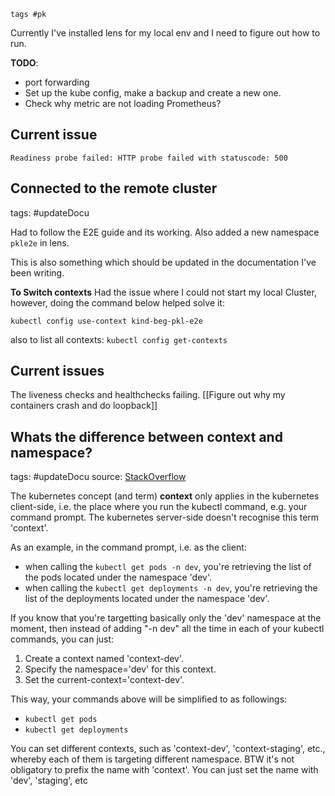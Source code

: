 	tags #pk 
Currently I've installed lens for my local env and I need to figure out how to run. 

**TODO**: 
- port forwarding
- Set up the kube config, make a backup and create a new one. 
- Check why metric are not loading Prometheus? 

## Current issue

`Readiness probe failed: HTTP probe failed with statuscode: 500`

## Connected to the remote cluster
tags: #updateDocu 

Had to follow the E2E guide and its working. Also added a new namespace `pkle2e` in lens. 

This is also something which should be updated in the documentation I've been writing. 

**To Switch contexts**
Had the issue where I could not start my local Cluster, however, doing the command below helped solve it: 

`kubectl config use-context kind-beg-pkl-e2e`

also to list all contexts: `kubectl config get-contexts`

## Current issues 

The liveness checks and healthchecks failing. 
[[Figure out why my containers crash and do loopback]]


## Whats the difference between context and namespace? 
tags: #updateDocu 
source: [StackOverflow](https://stackoverflow.com/questions/61171487/what-is-the-difference-between-namespaces-and-contexts-in-kubernetes)

The kubernetes concept (and term) **context** only applies in the kubernetes client-side, i.e. the place where you run the kubectl command, e.g. your command prompt. The kubernetes server-side doesn't recognise this term 'context'.

As an example, in the command prompt, i.e. as the client:

-   when calling the `kubectl get pods -n dev`, you're retrieving the list of the pods located under the namespace 'dev'.
-   when calling the `kubectl get deployments -n dev`, you're retrieving the list of the deployments located under the namespace 'dev'.

If you know that you're targetting basically only the 'dev' namespace at the moment, then instead of adding "-n dev" all the time in each of your kubectl commands, you can just:

1.  Create a context named 'context-dev'.
2.  Specify the namespace='dev' for this context.
3.  Set the current-context='context-dev'.

This way, your commands above will be simplified to as followings:

-   `kubectl get pods`
-   `kubectl get deployments`

You can set different contexts, such as 'context-dev', 'context-staging', etc., whereby each of them is targeting different namespace. BTW it's not obligatory to prefix the name with 'context'. You can just set the name with 'dev', 'staging', etc

